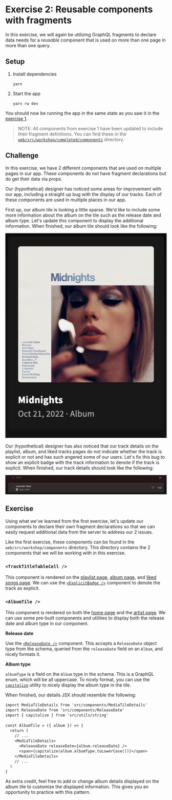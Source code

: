 # Exercise 2: Reusable components with fragments

In this exercise, we will again be utilizing GraphQL fragments to declare data needs for a _reusable_ component that is used on more than one page in more than one query.

## Setup

1. Install dependencies
   ```
   yarn
   ```
2. Start the app
   ```
   yarn rw dev
   ```

You should now be running the app in the same state as you saw it in the [exercise 1](https://github.com/jerelmiller/redwoodjs-conf-2023-workshop/tree/main/01-component-fragments).

> NOTE: All components from exercise 1 have been updated to include their fragment definitions. You can find these in the [`web/src/workshop/completed/components`](https://github.com/jerelmiller/redwoodjs-conf-2023-workshop/tree/main/02-reusable-components-with-fragments/web/src/workshop/completed/components) directory.

## Challenge

In this exercise, we have 2 different components that are used on multiple pages in our app. These components do not have fragment declarations but do get their data via props.

Our (hypothetical) designer has noticed some areas for improvement with our app, including a straight up bug with the display of our tracks. Each of these components are used in multiple places in our app.

First up, our album tile is looking a little sparse. We'd like to include some more information about the album on the tile such as the release date and album type. Let's update this component to display the additional information. When finished, our album tile should look like the following:

![album-tile.png](./web/public/album-tile.png)

Our (hypothetical) designer has also noticed that our track details on the playlist, album, and liked tracks pages do not indicate whether the track is explicit or not and has such angered some of our users. Let's fix this bug to show an explicit badge with the track information to denote if the track is explicit. When finished, our track details should look like the following:

![track-details.png](./web/public/track-details.png)

## Exercise

Using what we've learned from the first exercise, let's update our components to declare their own fragment declarations so that we can easily request additional data from the server to address our 2 issues.

Like the first exercise, these components can be found in the `web/src/workshop/components` directory. This directory contains the 2 components that we will be working with in this exercise.

### `<TrackTitleTableCell />`

This component is rendered on the [playlist page](http://localhost:8910/playlists/6dct72C91vKsJtsznrCAm3), [album page](http://localhost:8910/albums/151w1FgRZfnKZA9FEcg9Z3), and [liked songs page](http://localhost:8910/collection/tracks). We can use the [`<ExplicitBadge />`](https://github.com/jerelmiller/redwoodjs-conf-2023-workshop/blob/main/02-reusable-components-with-fragments/web/src/components/ExplicitBadge/ExplicitBadge.tsx) component to denote the track as explicit.

### `<AlbumTile />`

This component is rendered on both the [home page](http://localhost:8910/) and the [artist page](http://localhost:8910/artists/06HL4z0CvFAxyc27GXpf02). We can use some pre-built components and utilities to display both the release date and album type in our component.

**Release date**

Use the [`<ReleaseDate />`](https://github.com/jerelmiller/redwoodjs-conf-2023-workshop/blob/main/02-reusable-components-with-fragments/web/src/components/ReleaseDate/ReleaseDate.tsx) component. This accepts a `ReleaseDate` object type from the schema, queried from the `releaseDate` field on an `Album`, and nicely formats it.

**Album type**

`albumType` is a field on the `Album` type in the schema. This is a GraphQL enum, which will be all uppercase. To nicely format, you can use the [`capitalize`](https://github.com/jerelmiller/redwoodjs-conf-2023-workshop/blob/43960a1576d08fc44c67171d004827db2567523c/02-reusable-components-with-fragments/web/src/utils/string.ts#L1-L2) utility to nicely display the album type in the tile.

When finished, our details JSX should resemble the following:

```tsx
import MediaTileDetails from 'src/components/MediaTileDetails'
import ReleaseDate from 'src/components/ReleaseDate'
import { capitalize } from 'src/utils/string'

const AlbumTile = ({ album }) => {
  return (
    // ...
    <MediaTileDetails>
      <ReleaseDate releaseDate={album.releaseDate} />
      <span>{capitalize(album.albumType.toLowerCase())}</span>
    </MediaTileDetails>
    // ...
  )
}
```

As extra credit, feel free to add or change album details displayed on the album tile to customize the displayed information. This gives you an opportunity to practice with this pattern.
